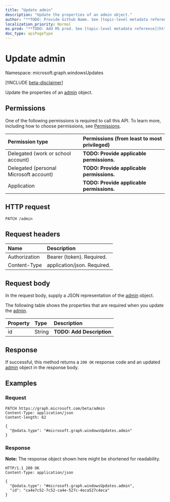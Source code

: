 ```yaml
---
title: "Update admin"
description: "Update the properties of an admin object."
author: "**TODO: Provide Github Name. See [topic-level metadata reference](https://msgo.azurewebsites.net/add/document/guidelines/metadata.html#topic-level-metadata)**"
localization_priority: Normal
ms.prod: "**TODO: Add MS prod. See [topic-level metadata reference](https://msgo.azurewebsites.net/add/document/guidelines/metadata.html#topic-level-metadata)**"
doc_type: apiPageType
---
```


# Update admin
Namespace: microsoft.graph.windowsUpdates

[!INCLUDE [beta-disclaimer](../../includes/beta-disclaimer.md)]

Update the properties of an [admin](../resources/windowsupdates-admin.md) object.

## Permissions
One of the following permissions is required to call this API. To learn more, including how to choose permissions, see [Permissions](/graph/permissions-reference).

|Permission type|Permissions (from least to most privileged)|
|:---|:---|
|Delegated (work or school account)|**TODO: Provide applicable permissions.**|
|Delegated (personal Microsoft account)|**TODO: Provide applicable permissions.**|
|Application|**TODO: Provide applicable permissions.**|

## HTTP request

<!-- {
  "blockType": "ignored"
}
-->
``` http
PATCH /admin
```

## Request headers
|Name|Description|
|:---|:---|
|Authorization|Bearer {token}. Required.|
|Content-Type|application/json. Required.|

## Request body
In the request body, supply a JSON representation of the [admin](../resources/windowsupdates-admin.md) object.

The following table shows the properties that are required when you update the [admin](../resources/windowsupdates-admin.md).

|Property|Type|Description|
|:---|:---|:---|
|id|String|**TODO: Add Description**|



## Response

If successful, this method returns a `200 OK` response code and an updated [admin](../resources/windowsupdates-admin.md) object in the response body.

## Examples

### Request
<!-- {
  "blockType": "request",
  "name": "update_admin"
}
-->
``` http
PATCH https://graph.microsoft.com/beta/admin
Content-Type: application/json
Content-length: 62

{
  "@odata.type": "#microsoft.graph.windowsUpdates.admin"
}
```


### Response
**Note:** The response object shown here might be shortened for readability.
<!-- {
  "blockType": "response",
  "truncated": true
}
-->
``` http
HTTP/1.1 200 OK
Content-Type: application/json

{
  "@odata.type": "#microsoft.graph.windowsUpdates.admin",
  "id": "ca4e7c52-7c52-ca4e-527c-4eca527c4eca"
}
```

